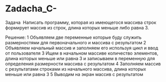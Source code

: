 # Zadacha_C-

Задача 
Написать программу, которая из имеющегося массива строк формирует массив из строк, длина которых меньше либо равна 3.

Решение:
1 Объявляем две переменные которые буду служить размерностями для первоначального и массива с результатом
2 Объявляем начальный массив и заполняем его используя цикл и ввод от пользователя
3 Ищем в начальном массиве количество элементов, длина которых меньше или равна 3 и записываем в переменную для определения размерности массива с результатом
4 Заполняем массив с результатами строками из начального массива, длина которых меньше или равна 3
5 Выводим на экран массив с результатом
